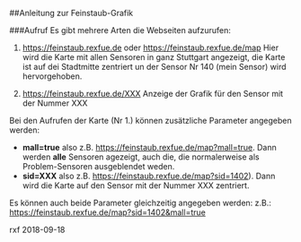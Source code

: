 ##Anleitung zur Feinstaub-Grafik

###Aufruf
Es gibt mehrere Arten die Webseiten aufzurufen:
  1. <https://feinstaub.rexfue.de>  oder <https://feinstaub.rexfue.de/map>
  Hier wird die Karte mit allen Sensoren in ganz Stuttgart angezeigt,
  die Karte ist auf dei Stadtmitte zentriert un der Sensor Nr 140
  (mein Sensor) wird hervorgehoben.

  2. <https://feinstaub.rexfue.de/XXX>
  Anzeige der Grafik für den Sensor mit der Nummer XXX

Bei den Aufrufen der Karte (Nr 1.) können zusätzliche Parameter
angegeben werden:
   * **mall=true**
 also z.B. <https://feinstaub.rexfue.de/map?mall=true>. Dann werden **alle** Sensoren agezeigt, auch die, die
normalerweise als Problem-Sensoren ausgeblendet weden.
   * **sid=XXX**
    also z.B. <https://feinstaub.rexfue.de/map?sid=1402>). Dann wird die Karte
    auf den Sensor mit der Nummer XXX zentriert.

Es können auch beide Parameter gleichzeitig angegeben werden:
z.B.: <https://feinstaub.rexfue.de/map?sid=1402&mall=true>









rxf 2018-09-18